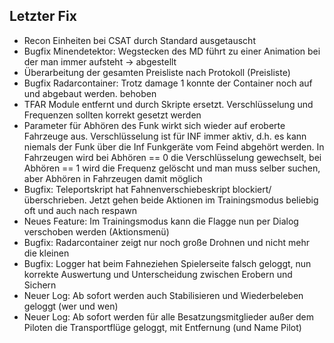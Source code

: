 ## Letzter Fix
- Recon Einheiten bei CSAT durch Standard ausgetauscht
- Bugfix Minendetektor: Wegstecken des MD führt zu einer Animation bei der man immer aufsteht -> abgestellt
- Überarbeitung der gesamten Preisliste nach Protokoll (Preisliste)
- Bugfix Radarcontainer: Trotz damage 1 konnte der Container noch auf und abgebaut werden. behoben
- TFAR Module entfernt und durch Skripte ersetzt. Verschlüsselung und Frequenzen sollten korrekt gesetzt werden
- Parameter für Abhören des Funk wirkt sich wieder auf eroberte Fahrzeuge aus. Verschlüsselung ist für INF immer aktiv, d.h. es kann niemals der Funk über die Inf Funkgeräte vom Feind abgehört werden. In Fahrzeugen wird bei Abhören == 0 die Verschlüsselung gewechselt, bei Abhören == 1 wird die Frequenz gelöscht und man muss selber suchen, aber Abhören in Fahrzeugen damit möglich
- Bugfix: Teleportskript hat Fahnenverschiebeskript blockiert/überschrieben. Jetzt gehen beide Aktionen im Trainingsmodus beliebig oft und auch nach respawn
- Neues Feature: Im Trainingsmodus kann die Flagge nun per Dialog verschoben werden (Aktionsmenü)
- Bugfix: Radarcontainer zeigt nur noch große Drohnen und nicht mehr die kleinen
- Bugfix: Logger hat beim Fahneziehen Spielerseite falsch geloggt, nun korrekte Auswertung und Unterscheidung zwischen Erobern und Sichern
- Neuer Log: Ab sofort werden auch Stabilisieren und Wiederbeleben geloggt (wer und wen)
- Neuer Log: Ab sofort werden für alle Besatzungsmitglieder außer dem Piloten die Transportflüge geloggt, mit Entfernung (und Name Pilot)